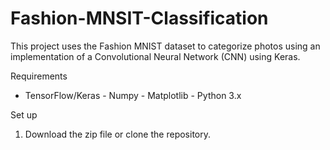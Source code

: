 # Fashion-MNSIT-Classification

This project uses the Fashion MNIST dataset to categorize photos using an implementation of a Convolutional Neural Network (CNN) using Keras.

Requirements

- TensorFlow/Keras - Numpy - Matplotlib - Python 3.x

 Set up

1. Download the zip file or clone the repository.
